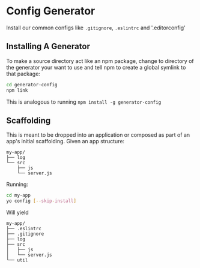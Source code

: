 # Config Generator
Install our common configs like `.gitignore`, `.eslintrc` and '.editorconfig'

## Installing A Generator

To make a source directory act like an npm package, change to directory of the generator your want to use and tell npm to create a global symlink to that package:

```bash
cd generator-config
npm link
```
This is analogous to running `npm install -g generator-config`

## Scaffolding
This is meant to be dropped into an application or composed as part of an app's initial scaffolding. Given an app structure:

```
my-app/
├── log
└── src
    ├── js
    └── server.js
```

Running:

```bash
cd my-app
yo config [--skip-install]
```

Will yield

```
my-app/
├── .eslintrc
├── .gitignore
├── log
├── src
│   ├── js
│   └── server.js
└── util
```
